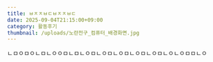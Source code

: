 ```yaml
---
title: ㅂㅈㅈㅂㄷㅂㅈㅈㅂㄷ
date: 2025-09-04T21:15:00+09:00
category: 활동후기
thumbnail: /uploads/노란전구_컴퓨터_배경화면.jpg
---
```

ㄴㅁㅇㅁㅇㄴㅁㄴㅇㅇㅁㄴㅁㄴㅇㅁㄴㅇㅁㄴㅇㅁㄴㅇㅁㄴㅇㅁㄴㅇㄴㅇㅁㅁㄴㅇ

